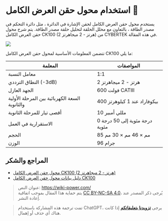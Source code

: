 # استخدام محول حقن العرض الكامل 🚧

يستخدم محول حقن العرض الكامل لحقن الإشارة في الدائرة ، مثل دائرة التحكم في مصدر الطاقة ، بالتعاون مع محلل الحلقة لتحليل حلقة مصدر الطاقة. يتم شرح محول حقن العرض الكامل CK100 (2 هرتز - 2 ميجاهرتز) من CYBERTEK في هذه المقالة.

![](https://img.wiki-power.com/d/wiki-media/img/20220513092658.png)

تتضمن المعلومات الأساسية لمحول حقن العرض الكامل CK100 ما يلي:

| المعلمة | المواصفات |
| -------------- | ---------------- |
| معامل النسبة | 1:1 |
| النطاق الترددي (-3dB) | 2 هرتز - 2 ميجاهرتز |
| الجهد العازل | 600 فولت CATIII |
| السعة الكهربائية بين المرحلة الأولية والثانوية | 400 بيكوفاراد عند 1 كيلوهرتز |
| أقصى تيار للمرحلة الثانوية | 10 مللي أمبير |
| الاستقرارية في العمل | 0 درجة مئوية إلى 50 درجة مئوية |
| الحجم | 85 مم × 46 مم × 30 مم |
| الوزن | 96 جرام |

## المراجع والشكر

- [محول حقن العرض الكامل CK100 (2 هرتز - 2 ميجاهرتز)](http://cybertek.cn/info/331)
- [دليل بيانات محول حقن العرض الكامل CK100](http://cybertek.cn/upload/files/2020/06/09/1591691726SUGP.pdf)

> عنوان النص: <https://wiki-power.com/>  
> يتم حماية هذا المقال بموجب اتفاقية [CC BY-NC-SA 4.0](https://creativecommons.org/licenses/by/4.0/deed.zh)، يُرجى ذكر المصدر عند إعادة النشر.

> تمت ترجمة هذه المشاركة باستخدام ChatGPT، يرجى [**تزويدنا بتعليقاتكم**](https://github.com/linyuxuanlin/Wiki_MkDocs/issues/new) إذا كانت هناك أي حذف أو إهمال.